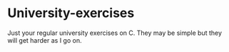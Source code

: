 # University-exercises

Just your regular university exercises on C. They may be simple but they will get harder as I go on. 
